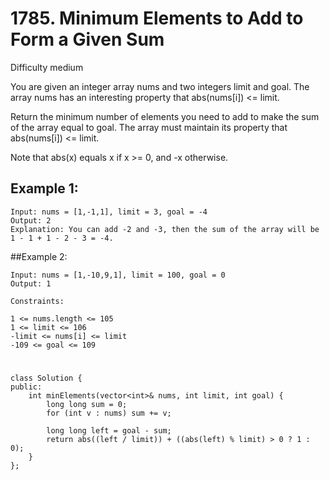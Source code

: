 # 1785. Minimum Elements to Add to Form a Given Sum
Difficulty medium

You are given an integer array nums and two integers limit and goal. The array nums has an interesting property that abs(nums[i]) <= limit.

Return the minimum number of elements you need to add to make the sum of the array equal to goal. The array must maintain its property that abs(nums[i]) <= limit.

Note that abs(x) equals x if x >= 0, and -x otherwise.


## Example 1:
```
Input: nums = [1,-1,1], limit = 3, goal = -4
Output: 2
Explanation: You can add -2 and -3, then the sum of the array will be 1 - 1 + 1 - 2 - 3 = -4.
```


##Example 2:
```
Input: nums = [1,-10,9,1], limit = 100, goal = 0
Output: 1
```


```
Constraints:

1 <= nums.length <= 105
1 <= limit <= 106
-limit <= nums[i] <= limit
-109 <= goal <= 109
```


#
```
class Solution {
public:
    int minElements(vector<int>& nums, int limit, int goal) {
        long long sum = 0;
        for (int v : nums) sum += v;
        
        long long left = goal - sum;
        return abs((left / limit)) + ((abs(left) % limit) > 0 ? 1 : 0);
    }
};
```